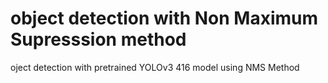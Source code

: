 # object detection with Non Maximum Supresssion method
 oject detection with pretrained YOLOv3 416 model using NMS Method 
